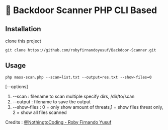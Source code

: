 # :bug: Backdoor Scanner PHP CLI Based


## Installation
clone this project
```
git clone https://github.com/robyfirnandoyusuf/Backdoor-Scanner.git
```

## Usage
```
php mass-scan.php --scan=list.txt --output=res.txt --show-files=0
```
[--options]
1. --scan : filename to scan multiple specify dirs, /dir/to/scan
2. --output : filename to save the output
3. --show-files : 0 = only show amount of threats,1 = show files threat only, 2 = show all files scanned

Credits : [@NothingtoCoding - Roby Firnando Yusuf](mailto:nothingtocoding@gmail.com)
